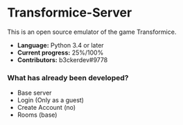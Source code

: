 # Transformice-Server

This is an open source emulator of the game Transformice.

  - **Language:** Python 3.4 or later
  - **Current progress:** 25%/100%
  - **Contributors:** b3ckerdev#9778

### What has already been developed?

  - Base server
  - Login (Only as a guest)
  - Create Account (no)
  - Rooms (base)
